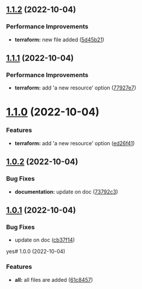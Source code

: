 ## [1.1.2](https://github.com/babakDoraniArab/testsemantic/compare/1.1.1...1.1.2) (2022-10-04)


### Performance Improvements

* **terraform:** new file added ([5d45b21](https://github.com/babakDoraniArab/testsemantic/commit/5d45b2121ba620c947090a0fda4d5a55aac0d478))

## [1.1.1](https://github.com/babakDoraniArab/testsemantic/compare/1.1.0...1.1.1) (2022-10-04)


### Performance Improvements

* **terraform:** add 'a new resource' option ([77927e7](https://github.com/babakDoraniArab/testsemantic/commit/77927e7297569272a42bd62be54ff33fd6ecc88f))

# [1.1.0](https://github.com/babakDoraniArab/testsemantic/compare/1.0.2...1.1.0) (2022-10-04)


### Features

* **terraform:** add 'a new resource' option ([ed26f41](https://github.com/babakDoraniArab/testsemantic/commit/ed26f41a567d92aa7f2fbc112da1547851a4e0ec))

## [1.0.2](https://github.com/babakDoraniArab/testsemantic/compare/1.0.1...1.0.2) (2022-10-04)


### Bug Fixes

* **documentation:** update on doc ([73792c3](https://github.com/babakDoraniArab/testsemantic/commit/73792c39d48979665e1f3623946eeb3781a57b5e))

## [1.0.1](https://github.com/babakDoraniArab/testsemantic/compare/1.0.0...1.0.1) (2022-10-04)


### Bug Fixes

* update on doc ([cb37f14](https://github.com/babakDoraniArab/testsemantic/commit/cb37f14ebf62d04483e5a848241722afcbb1d001))

yes# 1.0.0 (2022-10-04)


### Features

* **all:** all files are added ([61c8457](https://github.com/babakDoraniArab/testsemantic/commit/61c84570cc38a46870439487e399f755dd0c0226))

